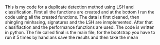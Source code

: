 This is my code for a duplicate detection method using LSH and classification.
First all the functions are created and at the bottom I run the code using all the created functions. 
The data is first cleaned, then shingling minhasing, signatures and the LSH are inmplemented. After that classifiaction and the performance functions are used.
The code is written in python.
The file called final is the main file, for the bootstrap you have to run it 5 times by hand ans save the results and then take the mean
